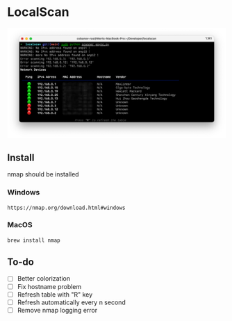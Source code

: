 # LocalScan

![image](assets/demo.png)

## Install

nmap should be installed

### Windows

```plain
https://nmap.org/download.html#windows
```

### MacOS

```bash
brew install nmap
```

## To-do

- [ ] Better colorization
- [ ] Fix hostname problem
- [ ] Refresh table with "R" key
- [ ] Refresh automatically every n second
- [ ] Remove nmap logging error
